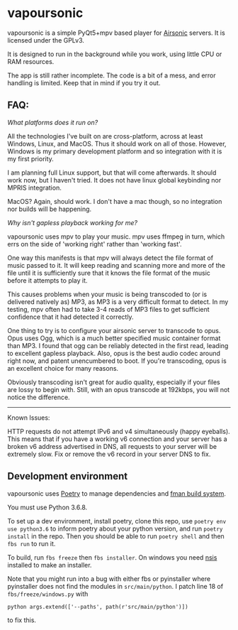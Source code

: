 vapoursonic
=

vapoursonic is a simple PyQt5+mpv based player for [Airsonic](https://github.com/airsonic/airsonic) servers. It is licensed under the GPLv3.

It is designed to run in the background while you work, using little CPU or RAM resources.

The app is still rather incomplete. The code is a bit of a mess, and error handling is limited. Keep that in mind if you try it out.


FAQ:
--
_What platforms does it run on?_

All the technologies I've built on are cross-platform, across at least Windows, Linux, and MacOS. Thus it should work on all of those. However, Windows is my primary development platform and so integration with it is my first priority.

I am planning full Linux support, but that will come afterwards. It should work now, but I haven't tried. It does not have linux global keybinding nor MPRIS integration.

MacOS? Again, should work. I don't have a mac though, so no integration nor builds will be happening.

_Why isn't gapless playback working for me?_

vapoursonic uses mpv to play your music. mpv uses ffmpeg in turn, which errs on the side of 'working right' rather than 'working fast'.

One way this manifests is that mpv will always detect the file format of music passed to it. It will keep reading and scanning more and more of the file until it is sufficiently sure that it knows the file format of the music before it attempts to play it.

This causes problems when your music is being transcoded to (or is delivered natively as) MP3, as MP3 is a very difficult format to detect. In my testing, mpv often had to take 3-4 reads of MP3 files to get sufficient confidence that it had detected it correctly.

One thing to try is to configure your airsonic server to transcode to opus. Opus uses Ogg, which is a much better specified music container format than MP3. I found that ogg can be reliably detected in the first read, leading to excellent gapless playback. Also, opus is the best audio codec around right now, and patent unencumbered to boot. If you're transcoding, opus is an excellent choice for many reasons.

Obviously transcoding isn't great for audio quality, especially if your files are lossy to begin with. Still, with an opus transcode at 192kbps, you will not notice the difference.
***
Known Issues:

HTTP requests do not attempt IPv6 and v4 simultaneously (happy eyeballs). 
This means that if you have a working v6 connection and your server has a broken v6 address advertised in DNS, all requests to your server will be extremely slow. 
Fix or remove the v6 record in your server DNS to fix.

Development environment
---

vapoursonic uses [Poetry](https://python-poetry.org) to manage dependencies and [fman build system](https://build-system.fman.io/).

You must use Python 3.6.8.

To set up a dev environment, install poetry, clone this repo, use `poetry env use python3.6` to inform poetry about your python version, and run `poetry install` in the repo. Then you should be able to run `poetry shell` and then `fbs run` to run it. 

To build, run `fbs freeze` then `fbs installer`. On windows you need [nsis](https://nsis.sourceforge.io/Download) installed to make an installer. 

Note that you might run into a bug with either fbs or pyinstaller where pyinstaller does not find the modules in `src/main/python`. I patch line 18 of `fbs/freeze/windows.py` with 

```python args.extend(['--paths', path(r'src/main/python')])```

to fix this.